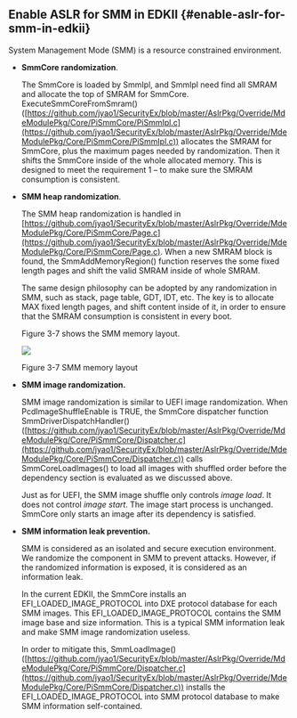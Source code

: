 ## Enable ASLR for SMM in EDKII {#enable-aslr-for-smm-in-edkii}

System Management Mode (SMM) is a resource constrained environment.

*   **SmmCore randomization**.

    The SmmCore is loaded by SmmIpl, and SmmIpl need find all SMRAM and allocate the top of SMRAM for SmmCore. ExecuteSmmCoreFromSmram() ([https://github.com/jyao1/SecurityEx/blob/master/AslrPkg/Override/MdeModulePkg/Core/PiSmmCore/PiSmmIpl.c](https://github.com/jyao1/SecurityEx/blob/master/AslrPkg/Override/MdeModulePkg/Core/PiSmmCore/PiSmmIpl.c)) allocates the SMRAM for SmmCore, plus the maximum pages needed by randomization. Then it shifts the SmmCore inside of the whole allocated memory. This is designed to meet the requirement 1 – to make sure the SMRAM consumption is consistent.

*   **SMM heap randomization**.

    The SMM heap randomization is handled in [https://github.com/jyao1/SecurityEx/blob/master/AslrPkg/Override/MdeModulePkg/Core/PiSmmCore/Page.c](https://github.com/jyao1/SecurityEx/blob/master/AslrPkg/Override/MdeModulePkg/Core/PiSmmCore/Page.c). When a new SMRAM block is found, the SmmAddMemoryRegion() function reserves the some fixed length pages and shift the valid SMRAM inside of whole SMRAM.

    The same design philosophy can be adopted by any randomization in SMM, such as stack, page table, GDT, IDT, etc. The key is to allocate MAX fixed length pages, and shift content inside of it, in order to ensure that the SMRAM consumption is consistent in every boot.

    Figure 3-7 shows the SMM memory layout.

    ![](Mydir/media/image10.png)

    Figure 3-7 SMM memory layout

*   **SMM image randomization.**

    SMM image randomization is similar to UEFI image randomization. When PcdImageShuffleEnable is TRUE, the SmmCore dispatcher function SmmDriverDispatchHandler() ([https://github.com/jyao1/SecurityEx/blob/master/AslrPkg/Override/MdeModulePkg/Core/PiSmmCore/Dispatcher.c](https://github.com/jyao1/SecurityEx/blob/master/AslrPkg/Override/MdeModulePkg/Core/PiSmmCore/Dispatcher.c)) calls SmmCoreLoadImages() to load all images with shuffled order before the dependency section is evaluated as we discussed above.

    Just as for UEFI, the SMM image shuffle only controls *image load*. It does not control *image start*. The image start process is unchanged. SmmCore only starts an image after its dependency is satisfied.

*   **SMM information leak prevention.**

    SMM is considered as an isolated and secure execution environment. We randomize the component in SMM to prevent attacks. However, if the randomized information is exposed, it is considered as an information leak.

    In the current EDKII, the SmmCore installs an EFI_LOADED_IMAGE_PROTOCOL into DXE protocol database for each SMM images. This EFI_LOADED_IMAGE_PROTOCOL contains the SMM image base and size information. This is a typical SMM information leak and make SMM image randomization useless.

    In order to mitigate this, SmmLoadImage() ([https://github.com/jyao1/SecurityEx/blob/master/AslrPkg/Override/MdeModulePkg/Core/PiSmmCore/Dispatcher.c](https://github.com/jyao1/SecurityEx/blob/master/AslrPkg/Override/MdeModulePkg/Core/PiSmmCore/Dispatcher.c)) installs the EFI_LOADED_IMAGE_PROTOCOL into SMM protocol database to make SMM information self-contained.